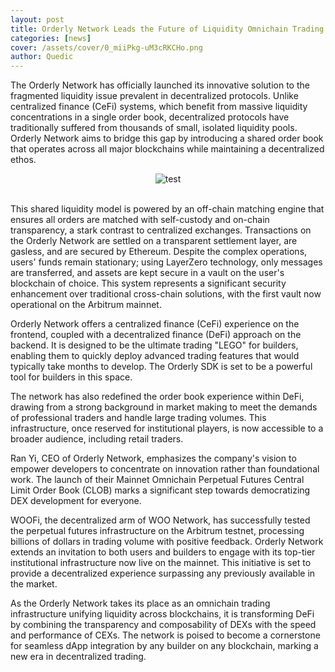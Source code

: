 ```yaml
---
layout: post
title: Orderly Network Leads the Future of Liquidity Omnichain Trading Infrastructure Goes Live on Mainnet!
categories: [news]
cover: /assets/cover/0_miiPkg-uM3cRKCHo.png
author: Quedic
---
```


The Orderly Network has officially launched its innovative solution to the fragmented liquidity issue prevalent in decentralized protocols. Unlike centralized finance (CeFi) systems, which benefit from massive liquidity concentrations in a single order book, decentralized protocols have traditionally suffered from thousands of small, isolated liquidity pools. Orderly Network aims to bridge this gap by introducing a shared order book that operates across all major blockchains while maintaining a decentralized ethos.

<center><img src="https://www.quedicshares.com/assets/cover/0_miiPkg-uM3cRKCHo.png" title="test"></center>
<br>


This shared liquidity model is powered by an off-chain matching engine that ensures all orders are matched with self-custody and on-chain transparency, a stark contrast to centralized exchanges. Transactions on the Orderly Network are settled on a transparent settlement layer, are gasless, and are secured by Ethereum. Despite the complex operations, users' funds remain stationary; using LayerZero technology, only messages are transferred, and assets are kept secure in a vault on the user's blockchain of choice. This system represents a significant security enhancement over traditional cross-chain solutions, with the first vault now operational on the Arbitrum mainnet.

Orderly Network offers a centralized finance (CeFi) experience on the frontend, coupled with a decentralized finance (DeFi) approach on the backend. It is designed to be the ultimate trading "LEGO" for builders, enabling them to quickly deploy advanced trading features that would typically take months to develop. The Orderly SDK is set to be a powerful tool for builders in this space.

The network has also redefined the order book experience within DeFi, drawing from a strong background in market making to meet the demands of professional traders and handle large trading volumes. This infrastructure, once reserved for institutional players, is now accessible to a broader audience, including retail traders.

Ran Yi, CEO of Orderly Network, emphasizes the company's vision to empower developers to concentrate on innovation rather than foundational work. The launch of their Mainnet Omnichain Perpetual Futures Central Limit Order Book (CLOB) marks a significant step towards democratizing DEX development for everyone.

WOOFi, the decentralized arm of WOO Network, has successfully tested the perpetual futures infrastructure on the Arbitrum testnet, processing billions of dollars in trading volume with positive feedback. Orderly Network extends an invitation to both users and builders to engage with its top-tier institutional infrastructure now live on the mainnet. This initiative is set to provide a decentralized experience surpassing any previously available in the market.

As the Orderly Network takes its place as an omnichain trading infrastructure unifying liquidity across blockchains, it is transforming DeFi by combining the transparency and composability of DEXs with the speed and performance of CEXs. The network is poised to become a cornerstone for seamless dApp integration by any builder on any blockchain, marking a new era in decentralized trading.
